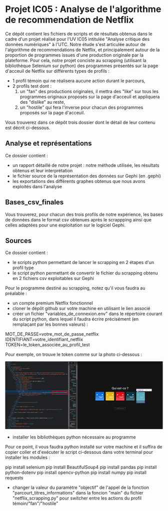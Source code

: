 # Projet IC05 : Analyse de l'algorithme de recommendation de Netflix

Ce dépôt contient les fichiers de scripts et de résultats obtenus dans le cadre d'un projet réalisé pour l'UV IC05 intitulée "Analyse critique des données
numériques" à l'UTC.
Notre étude s'est articulée autour de l'algorithme de recommendations de Netflix, et principalement autour de la proportion de programmes issues d'une production originale par la plateforme. Pour cela, notre projet conciste au scrapping (utilisant la bibliothèque Selenium sur python) des programmes présentés sur la page d'acceuil de Netflix sur différents types de profils : 
* 1 profil témoin qui ne réalisera aucune action durant le parcours,
* 2 profils test dont :
    1. un "fan" des productions originales, il mettra des "like" sur tous les programmes originaux proposés sur la page d'acceuil et appliquera des "dislike" au reste,
    2. un "hostile" qui fera l'inverse pour chacun des programmes proposés sur la page d'acceuil.

Vous trouverez dans ce dépôt trois dossier dont le détail de leur contenu est décrit ci-dessous.

## Analyse et représentations

Ce dossier contient :
* un rapport détaillé de notre projet : notre méthode utilisée, les résultats obtenus et leur interprétation
* le fichier source de la représentation des données sur Gephi (en .gephi)
* les exportations des différents graphes obtenus que nous avons exploités dans l'analyse

## Bases_csv_finales

Vous trouverez, pour chacun des trois profils de notre expérience, les bases de données dans le format csv obtenues après le scrappping ainsi que celles adaptées pour une exploitation sur le logiciel Gephi.

## Sources

Ce dossier contient :
* le scripts python permettant de lancer le scrapping en 2 étapes d'un profil type
* le script python permettant de convertir le fichier du scrapping obtenu en 2 fichiers csv exploitables sur Gephi

Pour le programme destiné au scrapping, notez qu'il vous faudra au préalable :
* un compte premium Netflix fonctionnel
* cloner le dépôt github sur votre machine en utilisant le lien associé
* créer un fichier "variables_de_connexion.env" dans le répertoire courant du script python, dans lequel il faudra écrire précisément (en remplaçant par les bonnes valeurs) :

MOT_DE_PASSE=votre_mot_de_passe_netflix
IDENTIFIANT=votre_identifiant_netflix
TOKEN=le_token_associée_au_profil_test

Pour exemple, on trouve le token comme sur la photo ci-dessous : 

![Capture d'écran pour trouver le token d'un profil Netflix](/token_profil_netflix_readme_screenshot.png)

* installer les bibliothèques python nécessaire au programme

Pour ce point, il vous faudra python installé sur votre machine et il suffira de copier coller et d'exécuter le script ci-dessous dans votre terminal pour installer les modules :

pip install selenium
pip install BeautifulSoup4
pip install pandas
pip install python-dotenv
pip install opencv-python
pip install numpy
pip install requests

* changer la valeur du paramètre "objectif" de l'appel de la fonction "parcourt_titres_informations" dans la foncion "main" du fichier "netflix_scrapping.py" pour switcher entre les actions du profil témoin/"fan"/"hostile"
